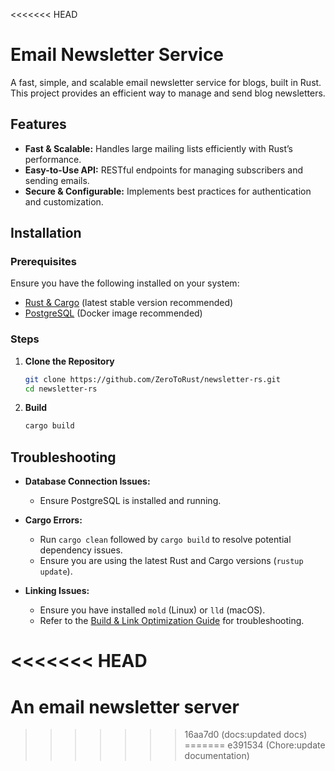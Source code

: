<<<<<<< HEAD
# Email Newsletter Service

A fast, simple, and scalable email newsletter service for blogs, built in Rust. This project provides an efficient way to manage and send blog newsletters.

## Features

- **Fast & Scalable:** Handles large mailing lists efficiently with Rust’s performance.  
- **Easy-to-Use API:** RESTful endpoints for managing subscribers and sending emails.  
- **Secure & Configurable:** Implements best practices for authentication and customization.  

## Installation

### Prerequisites

Ensure you have the following installed on your system:

- [Rust & Cargo](https://www.rust-lang.org/tools/install) (latest stable version recommended)
- [PostgreSQL](https://www.postgresql.org/) (Docker image recommended)

### Steps

1. **Clone the Repository**
   ```sh
   git clone https://github.com/ZeroToRust/newsletter-rs.git
   cd newsletter-rs
   ```

2. **Build**
   ```sh
   cargo build
   ```
   
## Troubleshooting  
- **Database Connection Issues:**  
  - Ensure PostgreSQL is installed and running.  

- **Cargo Errors:**  
  - Run `cargo clean` followed by `cargo build` to resolve potential dependency issues.  
  - Ensure you are using the latest Rust and Cargo versions (`rustup update`).  
- **Linking Issues:**  
  - Ensure you have installed `mold` (Linux) or `lld` (macOS).  
  - Refer to the [Build & Link Optimization Guide](./docs/build_optimization.md) for troubleshooting.  
  
<<<<<<< HEAD
=======
# An email newsletter server


>>>>>>> 16aa7d0 (docs:updated  docs)
=======
>>>>>>> e391534 (Chore:update documentation)
